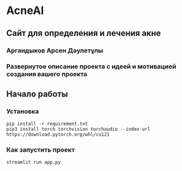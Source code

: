 # AcneAI
## Сайт для определения и лечения акне
### Аргандыков Арсен Дәулетұлы
### Развернутое описание проекта с идеей и мотивацией создания вашего проекта
## Начало работы
### Установка
```shell
pip install -r requirement.txt
pip3 install torch torchvision torchaudio --index-url https://download.pytorch.org/whl/cu121
```
### Как запустить проект
```shell
streamlit run app.py
```


